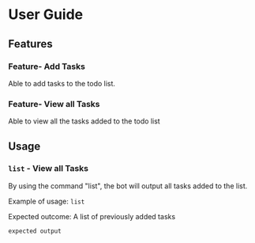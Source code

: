 # User Guide

## Features 

### Feature- Add Tasks

Able to add tasks to the todo list.

### Feature- View all Tasks

Able to view all the tasks added to the todo list

## Usage

### `list` - View all Tasks

By using the command "list", the bot will output all tasks added to the list.

Example of usage:
`list`

Expected outcome:
A list of previously added tasks
```
expected output
```
